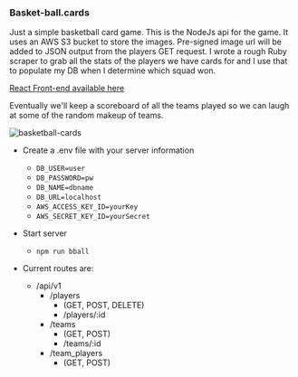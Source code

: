 ### Basket-ball.cards

Just a simple basketball card game. This is the NodeJs api for the game. It uses an AWS S3 bucket to store the images. Pre-signed image url will be added to JSON output from the players GET request. I wrote a rough Ruby scraper to grab all the stats of the players we have cards for and I use that to populate my DB when I determine which squad won.

[React Front-end available here](https://github.com/denvermullets/basketball-cards-front)

Eventually we'll keep a scoreboard of all the teams played so we can laugh at some of the random makeup of teams.

![basketball-cards](https://i.imgur.com/DsgiJkq.gif)

- Create a .env file with your server information

  - `DB_USER=user`
  - `DB_PASSWORD=pw`
  - `DB_NAME=dbname`
  - `DB_URL=localhost`
  - `AWS_ACCESS_KEY_ID=yourKey`
  - `AWS_SECRET_KEY_ID=yourSecret`

- Start server

  - `npm run bball`

- Current routes are:
  - /api/v1
    - /players
      - (GET, POST, DELETE)
      - /players/:id
    - /teams
      - (GET, POST)
      - /teams/:id
    - /team_players
      - (GET, POST)
